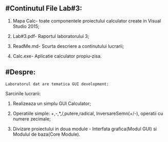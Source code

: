 #Continutul File Lab#3:
--
1. Mapa Calc- toate componentele proiectului calculator create in Visual Studio 2015;

2. Lab#3.pdf- Raportul laboratorului 3;

3. ReadMe.md- Scurta descriere a continutului lucrarii;

4. Calc.exe- Aplicatie calculator propiu-zisa.

#Despre:
--
	Laboratorul dat are tematica GUI development:
Sarcinile lucrarii:

1. Realizeaza un simplu GUI Calculator;
 
2. Operatiile simple: +,-,*,/,putere,radical, InversareSemn(+/-), operatii cu numere zecimale;

3. Divizare proiectului in doua module - Interfata grafica(Modul GUI) si Modulul de baza(Core Module). 
